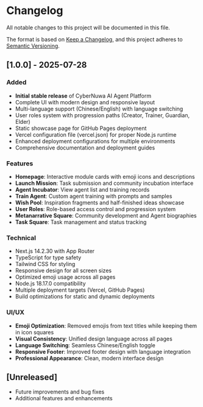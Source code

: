 # Changelog

All notable changes to this project will be documented in this file.

The format is based on [Keep a Changelog](https://keepachangelog.com/en/1.0.0/),
and this project adheres to [Semantic Versioning](https://semver.org/spec/v2.0.0.html).

## [1.0.0] - 2025-07-28

### Added
- **Initial stable release** of CyberNuwa AI Agent Platform
- Complete UI with modern design and responsive layout
- Multi-language support (Chinese/English) with language switching
- User roles system with progression paths (Creator, Trainer, Guardian, Elder)
- Static showcase page for GitHub Pages deployment
- Vercel configuration file (vercel.json) for proper Node.js runtime
- Enhanced deployment configurations for multiple environments
- Comprehensive documentation and deployment guides

### Features
- **Homepage**: Interactive module cards with emoji icons and descriptions
- **Launch Mission**: Task submission and community incubation interface
- **Agent Incubator**: View agent list and training records
- **Train Agent**: Custom agent training with prompts and samples
- **Wish Pool**: Inspiration fragments and half-finished ideas showcase
- **User Roles**: Role-based access control and progression system
- **Metanarrative Square**: Community development and Agent biographies
- **Task Square**: Task management and status tracking

### Technical
- Next.js 14.2.30 with App Router
- TypeScript for type safety
- Tailwind CSS for styling
- Responsive design for all screen sizes
- Optimized emoji usage across all pages
- Node.js 18.17.0 compatibility
- Multiple deployment targets (Vercel, GitHub Pages)
- Build optimizations for static and dynamic deployments

### UI/UX
- **Emoji Optimization**: Removed emojis from text titles while keeping them in icon squares
- **Visual Consistency**: Unified design language across all pages
- **Language Switching**: Seamless Chinese/English toggle
- **Responsive Footer**: Improved footer design with language integration
- **Professional Appearance**: Clean, modern interface design

## [Unreleased]
- Future improvements and bug fixes
- Additional features and enhancements 